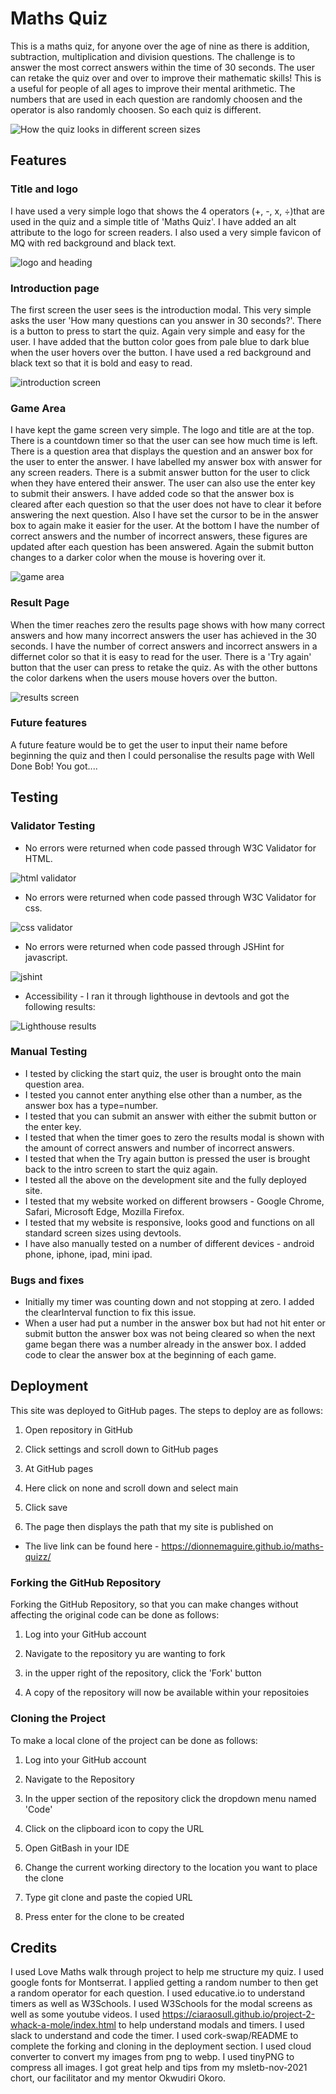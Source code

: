 # Maths Quiz

This is a maths quiz, for anyone over the age of nine as there is addition, subtraction, multiplication and division questions.  The challenge is to answer the most correct answers within the time of 30 seconds. The user can retake the quiz over and over to improve their mathematic skills!  This is a useful for people of all ages to improve their mental arithmetic. The numbers that are used in each question are randomly choosen and the operator is also randomly choosen.  So each quiz is different.

![How the quiz looks in different screen sizes](documents/images/Am-I-Responsive.webp)

## Features

### Title and logo

I have used a very simple logo that shows the 4 operators (+, -, x, ÷)that are used in the quiz and a simple title of 'Maths Quiz'. I have added an alt attribute to the logo for screen readers.  I also used a very simple favicon of MQ with red background and black text.

![logo and heading](documents/images/logo.webp)

### Introduction page

The first screen the user sees is the introduction modal. This very simple asks the user 'How many questions can you answer in 30 seconds?'.  There is a button to press to start the quiz.  Again very simple and easy for the user.  I have added that the button color goes from pale blue to dark blue when the user hovers over the button.  I have used a red background and black text so that it is bold and easy to read.

![introduction screen](documents/images/intro.webp)

### Game Area

I have kept the game screen very simple.  The logo and title are at the top.  There is a countdown timer so that the user can see how much time is left.  There is a question area that displays the question and an answer box for the user to enter the answer.  I have labelled my answer box with answer for any screen readers. There is a submit answer button for the user to click when they have entered their answer.  The user can also use the enter key to submit their answers.  I have added code so that the answer box is cleared after each question so that the user does not have to clear it before answering the next question.  Also I have set the cursor to be in the answer box to again make it easier for the user. At the bottom I have the number of correct answers and the number of incorrect answers, these figures are updated after each question has been answered.
Again the submit button changes to a darker color when the  mouse is hovering over it.

![game area](documents/images/question-area.webp)

### Result Page

When the timer reaches zero the results page shows with how many correct answers and how many incorrect answers the user has achieved in the 30 seconds. I have the number of correct answers and incorrect answers in a differnet color so that it is easy to read for the user. There is a 'Try again' button that the user can press to retake the quiz.  As with the other buttons the color darkens when the users mouse hovers over the button.

![results screen](documents/images/results.webp)


### Future features

A future feature would be to get the user to input their name before beginning the quiz and then I could personalise the results page with Well Done Bob! You got....

## Testing

### Validator Testing

- No errors were returned when code passed through W3C Validator for HTML.

![html validator](documents/images/html-validator.png)

- No errors were returned when code passed through W3C Validator for css.

![css validator](documents/images/css-validator.png)

- No errors were returned when code passed through JSHint for javascript.

![jshint](documents/images/JSHint.png)

- Accessibility - I ran it through lighthouse in devtools and got the following results:

![Lighthouse results](documents/images/accessibility.webp)

### Manual Testing

- I tested by clicking the start quiz, the user is brought onto the main question area.
- I tested you cannot enter anything else other than a number, as the answer box has a type=number. 
- I tested that you can submit an answer with either the submit button or the enter key.
- I tested that when the timer goes to zero the results modal is shown with the amount of correct answers and number of incorrect answers.
- I tested that when the Try again button is pressed the user is brought back to the intro screen to start the quiz again.
- I tested all the above on the development site and the fully deployed site.
- I tested that my website worked on different browsers - Google Chrome, Safari, Microsoft Edge, Mozilla Firefox.
- I tested that my website is responsive, looks good and functions on all standard screen sizes using devtools.
- I have also manually tested on a number of different devices - android phone, iphone, ipad, mini ipad.

### Bugs and fixes

- Initially my timer was counting down and not stopping at zero.  I added the clearInterval function to fix this issue.
- When a user had put a number in the answer box but had not hit enter or submit button the answer box was not being cleared so when the next game began there was a number already in the answer box.  I added code to clear the answer box at the beginning of each game.

## Deployment

This site was deployed to GitHub pages. The steps to deploy are as follows:

1. Open repository in GitHub

2. Click settings and scroll down to GitHub pages

3. At GitHub pages

4. Here click on none and scroll down and select main

5. Click save

6. The page then displays the path that my site is published on

- The live link can be found here - https://dionnemaguire.github.io/maths-quizz/

### Forking the GitHub Repository

Forking the GitHub Repository, so that you can make changes without affecting the original code can be done as follows:

1. Log into your GitHub account

2. Navigate to the repository yu are wanting to fork

3. in the upper right of the repository, click the 'Fork' button

4. A copy of the repository will now be available within your repositoies

### Cloning the Project

To make a local clone of the project can be done as follows:

1. Log into your GitHub account

2. Navigate to the Repository

3. In the upper section of the repository click the dropdown menu named 'Code'

4. Click on the clipboard icon to copy the URL

5. Open GitBash in your IDE

6. Change the current working directory to the location you want to place the clone

7. Type git clone and paste the copied URL

8. Press enter for the clone to be created


## Credits
I used Love Maths walk through project to help me structure my quiz.
I used google fonts for Montserrat.
I applied getting a random number to then get a random operator for each question.
I used educative.io to understand timers as well as W3Schools.
I used W3Schools for the modal screens as well as some youtube videos.
I used https://ciaraosull.github.io/project-2-whack-a-mole/index.html to help understand modals and timers.
I used slack to understand and code the timer.
I used cork-swap/README to complete the forking and cloning in the deployment section.
I used cloud converter to convert my images from png to webp.
I used tinyPNG to compress all images.
I got great help and tips from my msletb-nov-2021 chort, our facilitator and my mentor Okwudiri Okoro. 
